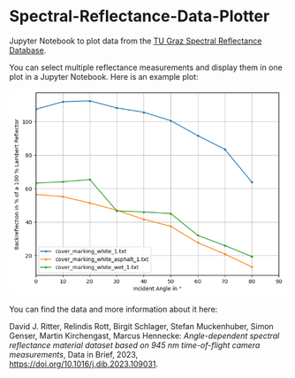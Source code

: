# Spectral-Reflectance-Data-Plotter
Jupyter Notebook to plot data from the [TU Graz Spectral Reflectance Database](https://zenodo.org/record/7467552#.ZBIFb9LMJhE).

You can select multiple reflectance measurements and display them in one plot in a Jupyter Notebook.
Here is an example plot:

![example_plot.png](example_plot.png)

You can find the data and more information about it here:

David J. Ritter, Relindis Rott, Birgit Schlager, Stefan Muckenhuber, Simon Genser, Martin Kirchengast, Marcus Hennecke:
*Angle-dependent spectral reflectance material dataset based on 945 nm time-of-flight camera measurements*,
Data in Brief,
2023,
https://doi.org/10.1016/j.dib.2023.109031.


